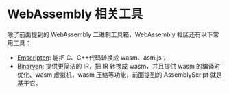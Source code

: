 # WebAssembly 相关工具

除了前面提到的 WebAssembly 二进制工具箱，WebAssembly 社区还有以下常用工具：

  - [Emscripten](http://kripken.github.io/emscripten-site/): 能把 C、C++代码转换成 wasm、asm.js；
  - [Binaryen](https://github.com/WebAssembly/binaryen): 提供更简洁的 IR，把 IR 转换成 wasm，并且提供 wasm 的编译时优化、wasm 虚拟机，wasm 压缩等功能，前面提到的 AssemblyScript 就是基于它。
